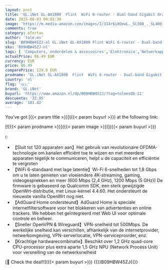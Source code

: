 ```yaml
---
layout: post
title: 'GL.iNet GL-AX1800  Flint  WiFi 6-router - Dual-band Gigabit draadloze internetrouter | 5 x 1G Ethernet-poorten | Tot 120 apparaten | Geweldige OpenVPN- en WireGuard-snelheid | WPA3-beveiliging | MU-MIMO | 802.11ax'
date: 2025-06-03 00:01:38
image: 'https://m.media-amazon.com/images/I/314r6iXOewL._SL500_._SL400_.jpg'
comments: true
category: ofertas
author: 'tole.es'
slug: 'B09HBW45ZJ-nl GL.iNet GL-AX1800 Flint WiFi 6-router - Dual-band Gigabit...'
sku: 'B09HBW45ZJ-nl'
tags: [ 'Computers, onderdelen & accessoires','Elektronica','Netwerkapparaten','Routers','gl.inet','🇳🇱', ]
actualPrice: 86.49 EUR
currency: EUR
price: 86.49
comparePrice: 129.0 EUR
prodname: 'GL.iNet GL-AX1800  Flint  WiFi 6-router - Dual-band Gigabit draadloze internetrouter | 5 x 1G Ethernet-poorten | Tot 120 apparaten | Geweldige OpenVPN- en WireGuard-snelheid | WPA3-beveiliging | MU-MIMO | 802.11ax'
country: 'nl'
flag: '🇳🇱'
brand: 'GL.iNet'
buyurl: 'https://www.amazon.nl/dp/B09HBW45ZJ/?tag=tolees0b-21'
descuento: '32.95'
average: '101.42'
---
```


You've got [{{< param title >}}]({{< param buyurl >}}) at the following link:

[![{{< param prodname >}}]({{< param image >}})]({{< param buyurl >}})

ℹ️:

- 【Sluit tot 120 apparaten aan】Het gebruik van revolutionaire OFDMA-technologie om kanalen efficiënt toe te wijzen en met meerdere apparaten tegelijk te communiceren, helpt u de capaciteit en efficiëntie te vergroten
- 【WiFi 6-standaard met lage latentie】Wi-Fi 6-snelheden tot 1,8 Gbps om u te laten genieten van vloeiendere 4K-streaming, gaming, videogesprekken en meer (600 Mbps (2,4 GHz), 1200 Mbps (5 GHz)) De firmware is gebaseerd op Qualcomm SDK, een sterk gewijzigde OpenWrt-distributie, met Linux-kernel 4.4.60. Het ondersteunt de nieuwste vanilla OpenWrt nog niet.
- 【AdGuard Home ondersteund】AdGuard Home is speciale internetfiltersoftware voor het blokkeren van advertenties en online trackers. We hebben het geïntegreerd met Web UI voor optimale controle en beheer.
- 【Sneller OpenVPN & Wireguard】VPN-snelheid tot 500Mbps. De werkelijke snelheid kan verschillen, afhankelijk van de internetprovider, netwerkomgeving, VPN-serverlocatie, VPN-serviceprovider, enz.
- 【Krachtige hardwarecombinatie】Beschikt over 1,2 GHz quad-core CPU-processor plus extra aparte 1,5 GHz NPU (Network Process Unit) voor versnelling van de netwerksnelheid

[🛒 Check the deal!!]({{< param buyurl >}})
{{<world>}}B09HBW45ZJ{{</world>}}
